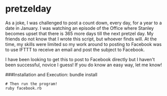 pretzelday
==========

As a joke, I was challenged to post a count down, every day, for a year to a date in January. I was watching an episode of the Office where Stanley becomes upset that there is 365 more days till the next pretzel day. My friends do not know that I wrote this script, but whoever finds will. At the time, my skills were limited so my work around to posting to Facebook was to use IFTTT to receive an email and post the subject to Facebook. 

I have been looking to get this to post to Facebook directly but I haven't been successful, novice I guess! If you do know an easy way, let me know!

###Installation and Execution:
	bundle install
	
	# Then run the program!
	ruby facebook.rb